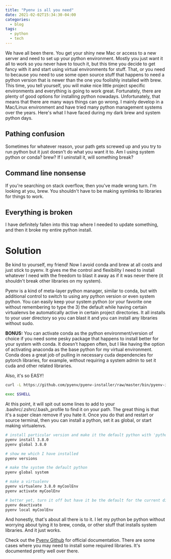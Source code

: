```yaml
---
title: "Pyenv is all you need"
date: 2021-02-02T15:34:30-04:00
categories:
  - blog
tags:
  - python
  - tech
---
```

<!-- title: "Productivity Tips and Book Reviews"
layout: post
post-image: images/assets/startup-g7e79bc597_640.jpg
description: Get more done.
tags:
    - productivity -->
    
We have all been there. You get your shiny new Mac or access to a new server and need to set up your python environment. Mostly you just want it all to work so you never have to touch it, but this time you decide to get fancy with it and start using virtual environments for stuff. That, or you need to because you need to use some open source stuff that happens to need a python version that is newer than the one you foolishly installed with brew. This time, you tell yourself, you will make nice little project specific environments and everything is going to work great. Fortunately, there are plenty of good options for installing python nowadays. Unfortunately, that means that there are many ways things can go wrong. I mainly develop in a Mac/Linux environment and have tried many python management systems over the years. Here's what I have faced during my dark brew and system python days.

## Pathing confusion

Sometimes for whatever reason, your path gets screwed up and you try to run python but it just doesn't do what you want it to. Am I using system python or conda? brew? If I uninstall it, will something break?

## Command line nonsense

If you're searching on stack overflow, then you've made wrong turn. I'm looking at you, brew. You shouldn't have to be making symlinks to libraries for things to work.

## Everything is broken

I have definitely fallen into this trap where I needed to update something, and then it broke my entire python install. 

# Solution 

Be kind to yourself, my friend! Now I avoid conda and brew at all costs and just stick to pyenv. It gives me the control and flexibility I need to install whatever I need with the freedom to blast it away as if it was never there (it shouldn't break other libraries on my system). 

Pyenv is a kind of meta-layer python manager, similar to conda, but with additional control to switch to using any python version or even system python. You can easily keep your system python (or your favorite one without remembering to type the 3) the default while having certain virtualenvs be automatically active in certain project directories. It all installs to your user directory so you can blast it and you can install any libraries without sudo. 

**BONUS:** You can activate conda as the python environment/version of choice if you need some pesky package that happens to install better for your system with conda. It doesn't happen often, but I like having the option of activating anaconda as the base python for my virtual environment. Conda does a great job of pulling in necessary cuda dependencies for pytorch libraries, for example, without requiring a system admin to set it cuda and other related libraries.

Also, it's so EASY!

```bash
curl -L https://github.com/pyenv/pyenv-installer/raw/master/bin/pyenv-installer | bash  

exec $SHELL
```

At this point, it will spit out some lines to add to your .bashrc/.zshrc/.bash_profile to find it on your path. The great thing is that it's a super clean remove if you hate it. Once you do that and restart or source terminal, then you can install a python, set it as global, or start making virtualenvs.


```bash
# install particular version and make it the default python with 'python' command
pyenv install 3.8.0
pyenv global 3.8.0

# show me which I have installed
pyenv versions

# make the system the default python
pyenv global system

# make a virtualenv
pyenv virtualenv 3.8.0 myCoolEnv
pyenv activate myCoolEnv

# better yet, turn it off but have it be the default for the current directory 
pyenv deactivate
pyenv local myCoolEnv
```

And honestly, that's about all there is to it. I let my python be python without worrying about tying it to brew, conda, or other stuff that installs system libraries. And it just works. 

Check out the [Pyenv Github][pyenv-github] for official documentation. There are some cases where you may need to install some required libraries. It's documented pretty well over there. 


[pyenv-github]: https://github.com/pyenv/pyenv

